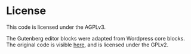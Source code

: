 # License

This code is licensed under the AGPLv3.

The Gutenberg editor blocks were adapted from Wordpress core blocks. The original code is visible [here](https://github.com/WordPress/gutenberg/tree/master/packages/block-library), and is licensed under the GPLv2.

